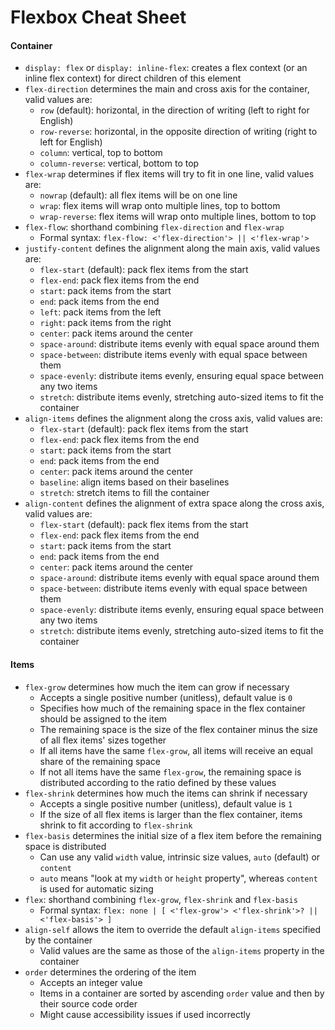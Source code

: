 # Flexbox Cheat Sheet

#### Container

* `display: flex` or `display: inline-flex`: creates a flex context (or an inline flex context) for direct children of this element
* `flex-direction` determines the main and cross axis for the container, valid values are:
  * `row` (default): horizontal, in the direction of writing (left to right for English)
  * `row-reverse`: horizontal, in the opposite direction of writing (right to left for English)
  * `column`: vertical, top to bottom
  * `column-reverse`: vertical, bottom to top
* `flex-wrap` determines if flex items will try to fit in one line, valid values are:
  * `nowrap` (default): all flex items will be on one line
  * `wrap`: flex items will wrap onto multiple lines, top to bottom
  * `wrap-reverse`: flex items will wrap onto multiple lines, bottom to top
* `flex-flow`: shorthand combining `flex-direction` and `flex-wrap`
  * Formal syntax: `flex-flow: <'flex-direction'> || <'flex-wrap'>`
* `justify-content` defines the alignment along the main axis, valid values are:
  * `flex-start` (default): pack flex items from the start
  * `flex-end`: pack flex items from the end
  * `start`: pack items from the start
  * `end`: pack items from the end
  * `left`: pack items from the left
  * `right`: pack items from the right
  * `center`: pack items around the center
  * `space-around`: distribute items evenly with equal space around them
  * `space-between`: distribute items evenly with equal space between them
  * `space-evenly`: distribute items evenly, ensuring equal space between any two items
  * `stretch`: distribute items evenly, stretching auto-sized items to fit the container
* `align-items` defines the alignment along the cross axis, valid values are:
  * `flex-start` (default): pack flex items from the start
  * `flex-end`: pack flex items from the end
  * `start`: pack items from the start
  * `end`: pack items from the end
  * `center`: pack items around the center
  * `baseline`: align items based on their baselines
  * `stretch`: stretch items to fill the container
* `align-content` defines the alignment of extra space along the cross axis, valid values are:
  * `flex-start` (default): pack flex items from the start
  * `flex-end`: pack flex items from the end
  * `start`: pack items from the start
  * `end`: pack items from the end
  * `center`: pack items around the center
  * `space-around`: distribute items evenly with equal space around them
  * `space-between`: distribute items evenly with equal space between them
  * `space-evenly`: distribute items evenly, ensuring equal space between any two items
  * `stretch`: distribute items evenly, stretching auto-sized items to fit the container

#### Items

* `flex-grow` determines how much the item can grow if necessary
  * Accepts a single positive number (unitless), default value is `0`
  * Specifies how much of the remaining space in the flex container should be assigned to the item
  * The remaining space is the size of the flex container minus the size of all flex items' sizes together
  * If all items have the same `flex-grow`, all items will receive an equal share of the remaining space
  * If not all items have the same `flex-grow`, the remaining space is distributed according to the ratio defined by these values
* `flex-shrink` determines how much the items can shrink if necessary
  * Accepts a single positive number (unitless), default value is `1`
  * If the size of all flex items is larger than the flex container, items shrink to fit according to `flex-shrink`
* `flex-basis` determines the initial size of a flex item before the remaining space is distributed
  * Can use any valid `width` value, intrinsic size values, `auto` (default) or `content`
  * `auto` means "look at my `width` or `height` property", whereas `content` is used for automatic sizing
* `flex`: shorthand combining `flex-grow`, `flex-shrink` and `flex-basis`
  * Formal syntax: `flex: none | [ <'flex-grow'> <'flex-shrink'>? || <'flex-basis'> ]`
* `align-self` allows the item to override the default `align-items` specified by the container
  * Valid values are the same as those of the `align-items` property in the container
* `order` determines the ordering of the item
  * Accepts an integer value
  * Items in a container are sorted by ascending `order` value and then by their source code order
  * Might cause accessibility issues if used incorrectly
